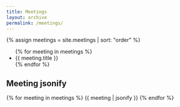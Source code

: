 ```yaml
---
title: Meetings
layout: archive
permalink: /meetings/
---
```


{% assign meetings = site.meetings | sort: "order" %}
<ul>
{% for meeting in meetings %}
<li>{{ meeting.title }}</li>
{% endfor %}
</ul>




<div>
<h2>Meeting jsonify</h2>
{% for meeting in meetings %}
  {{ meeting | jsonify }}
{% endfor %}
</div>

